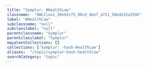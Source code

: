 ```yaml
--- 
 title: "Symplur: #HealthLaw" 
 classname:  "OWLClass_50e92cf5_86cd_4bef_a711_58ede32a2936" 
 label: "#HealthLaw" 
 subclassname: "null" 
 subclasslabel: "null" 
 parentclassname: "Symplur" 
 parentclasslabel: "Symplur" 
 equalentCollections: [] 
 collections: ['Symplur: -hash-HealthLaw']
 aliases:  "/topic/symplur-hash-healthlaw"  
 searchCategory: "topic" 
---
```

